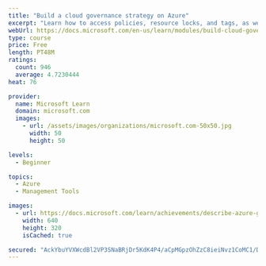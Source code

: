 ```yaml
---
title: "Build a cloud governance strategy on Azure"
excerpt: "Learn how to access policies, resource locks, and tags, as well as how Azure services such as Azure Policy and Azure Blueprints can help you build a comprehensive cloud governance strategy."
webUrl: https://docs.microsoft.com/en-us/learn/modules/build-cloud-governance-strategy-azure/
type: course
price: Free
length: PT48M
ratings:
  count: 946
  average: 4.7230444
heat: 76

provider:
  name: Microsoft Learn
  domain: microsoft.com
  images:
    - url: /assets/images/organizations/microsoft.com-50x50.jpg
      width: 50
      height: 50

levels:
  - Beginner

topics:
  - Azure
  - Management Tools

images:
  - url: https://docs.microsoft.com/learn/achievements/describe-azure-governance-methodologies-social.png
    width: 640
    height: 320
    isCached: true

secured: "AckYbuYVXWcdBl2VP3SNaBRjDr5KdK4P4/aCpMGpzOhZzC8ieiNvz1CoMC1/Df305PcC6zlWhfEwyhwTjpcJWBxnI73POkTYZayhomPgjflb0ockUzWyk5L6o93yNeW8Fu2DqyqcfklKXC32oBuYJ4s3gLRkKkmN3vEyjbIOdRbbaUSHdXwKEHX/aXav7vbVlKRYfyuP0WTZR1f+r70J+TdTA4nNU8ys7PCu0WUcgROCfldi83GBmy0GPr7r8UjZbgebC12M87eT3VZ/zYsfbB+8PPJH5BylgeJUIUVOZfkQhyKqkEIK/zPA3QtOmhxFNX56yUAW1TZR5ZOpCRrV1F6fSssitB69LAOPd/G6qxyfvqG4XgSIx/edcGSteEdQyDM21sVs/tLZD8OvzCp003fv/TtUt1qIkoCLWAyEaQE=;SRVMT4iuaIIdY3X7UcCGxQ=="
---
```


